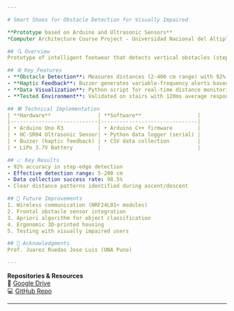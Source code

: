 ```yaml
---

# Smart Shoes for Obstacle Detection for Visually Impaired

**Prototype based on Arduino and Ultrasonic Sensors**  
*Computer Architecture Course Project - Universidad Nacional del Altiplano, Perú*

## 🔍 Overview
Prototype of intelligent footwear that detects vertical obstacles (steps, uneven surfaces) using an **Arduino Uno** and **HC-SR04 ultrasonic sensor**. Provides haptic feedback via a buzzer to alert users about elevation changes in real-time.

## ⚙️ Key Features
- **Obstacle Detection**: Measures distances (2-400 cm range) with 92% accuracy in controlled tests
- **Haptic Feedback**: Buzzer generates variable-frequency alerts based on proximity
- **Data Visualization**: Python script for real-time distance monitoring via USB
- **Tested Environment**: Validated on stairs with 120ms average response time

## 🛠️ Technical Implementation
| **Hardware**               | **Software**                  |
|----------------------------|-------------------------------|
| • Arduino Uno R3           | • Arduino C++ firmware        |
| • HC-SR04 Ultrasonic Sensor| • Python data logger (serial) |
| • Buzzer (haptic feedback) | • CSV data collection         |
| • LiPo 3.7V Battery        |                               |

## 📈 Key Results
- 92% accuracy in step-edge detection
- Effective detection range: 5-200 cm
- Data collection success rate: 98.5%
- Clear distance patterns identified during ascent/descent

## 🚀 Future Improvements
1. Wireless communication (NRF24L01+ modules)
2. Frontal obstacle sensor integration
3. Apriori algorithm for object classification
4. Ergonomic 3D-printed housing
5. Testing with visually impaired users

## 👏 Acknowledgments  
Prof. Juarez Ruedas Jose Luis (UNA Puno)

---
```


**Repositories & Resources**  
📁 [Google Drive](https://drive.google.com/drive/folders/1rfPBGRQ2CNKHTFsHoCeSXkb8AUtrNZ1b)  
💻 [GitHub Repo](https://github.com/Snowprix/EyesShoes.git)  

---
